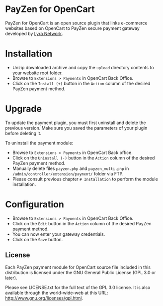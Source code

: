 # PayZen for OpenCart

PayZen for OpenCart is an open source plugin that links e-commerce websites based on OpenCart to PayZen secure payment gateway developed by [Lyra Network](https://www.lyra.com/).

# Installation

- Unzip downloaded archive and copy the `upload` directory contents to your website root folder.
- Browse to `Extensions > Payments` in OpenCart Back Office.
- Click on the `Install (+)` button in the `Action` column of the desired PayZen payment method.

# Upgrade

To update the payment plugin, you must first uninstall and delete the previous version. Make sure you saved the parameters of your plugin before deleting it.

To uninstall the payment module: 

- Browse to `Extensions > Payments` in OpenCart Back office.
- Click on the `Uninstall (-)` button in the `Action` column of the desired PayZen payment method.
- Manually delete files `payzen.php` and `payzen_multi.php` in `/admin/controller/extension/payment/` folder via FTP.
- Please consult previous chapter `# Installation` to perform the module installation.

# Configuration

- Browse to `Extensions > Payments` in OpenCart Back Office.
- Click on the `Edit` button in the `Action` column of the desired PayZen payment method.
- You can now enter your gateway credentials.
- Click on the `Save` button.

## License

Each PayZen payment module for OpenCart source file included in this distribution is licensed under the GNU General Public License (GPL 3.0 or later).

Please see LICENSE.txt for the full text of the GPL 3.0 license. It is also available through the world-wide-web at this URL: http://www.gnu.org/licenses/gpl.html.